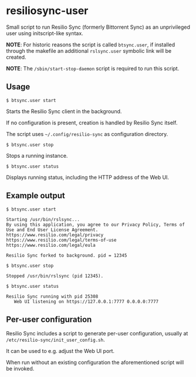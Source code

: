 # resiliosync-user
Small script to run Resilio Sync (formerly Bittorrent Sync) as an unprivileged user using initscript-like syntax.

**NOTE**: For historic reasons the script is called `btsync.user`, if installed through the makefile an additional `rslsync.user` symbolic link will be created.

**NOTE**: The `/sbin/start-stop-daemon` script is required to run this script.


## Usage

`$ btsync.user start`

Starts the Resilio Sync client in the background.

If no configuration is present, creation is handled by Resilio Sync itself.

The script uses `~/.config/resilio-sync` as configuration directory.

`$ btsync.user stop`

Stops a running instance.

`$ btsync.user status`

Displays running status, including the HTTP address of the Web UI.

## Example output

`$ btsync.user start`

    Starting /usr/bin/rslsync...
    By using this application, you agree to our Privacy Policy, Terms of Use and End User License Agreement.
    https://www.resilio.com/legal/privacy
    https://www.resilio.com/legal/terms-of-use
    https://www.resilio.com/legal/eula
    
    Resilio Sync forked to background. pid = 12345

`$ btsync.user stop`

    Stopped /usr/bin/rslsync (pid 12345).

`$ btsync.user status`

    Resilio Sync running with pid 25308
       Web UI listening on https://127.0.0.1:7777 0.0.0.0:7777

## Per-user configuration

Resilio Sync includes a script to generate per-user configuration, usually at `/etc/resilio-sync/init_user_config.sh`.

It can be used to e.g. adjust the Web UI port.

When run without an existing configuration the aforementioned script will be invoked.

